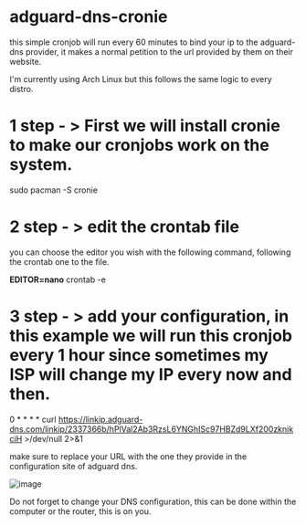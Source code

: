 # adguard-dns-cronie
this simple cronjob will run every 60 minutes to bind your ip to the adguard-dns provider, it makes a normal petition to the url provided by them on their website.

I'm currently using Arch Linux but this follows the same logic to every distro.

# 1 step - > First we will install cronie to make our cronjobs work on the system. 

sudo pacman -S cronie

# 2 step - > edit the crontab file 
 you can choose the editor you wish with the following command, following the crontab one to the file.

**EDITOR=nano** crontab -e

# 3 step - > add your configuration, in this example we will run this cronjob every 1 hour since sometimes my ISP will change my IP every now and then.


0 * * * * curl https://linkip.adguard-dns.com/linkip/2337366b/hPlVal2Ab3RzsL6YNGhISc97HBZd9LXf200zknikciH >/dev/null 2>&1

make sure to replace your URL with the one they provide in the configuration site of adguard dns.

![image](https://user-images.githubusercontent.com/33108535/228714096-f925c8c0-ce5a-45b7-84d8-a63bf275dc63.png)

Do not forget to change your DNS configuration, this can be done within the computer or the router, this is on you.
